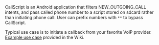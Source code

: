 CallScript is an Android application that filters NEW\_OUTGOING\_CALL intents, and pass called phone number to a script stored on sdcard rather than initiating phone call. User can prefix numbers with `**` to bypass CallScript.

Typical use case is to initiate a callback from your favorite VoIP provider. [Example use case](SSHCallBackUseCase.md) provided in the Wiki.